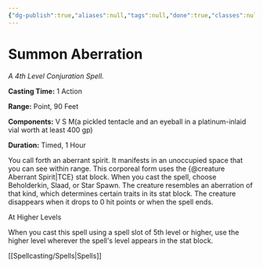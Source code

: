 ```yaml
---
{"dg-publish":true,"aliases":null,"tags":null,"done":true,"classes":null,"spellLevel":4,"school":"Conjuration","source":"TCE","permalink":"/spells/summon-aberration/","dgHomeLink":false,"dgPassFrontmatter":true}
---
```


# Summon Aberration
*A 4th Level Conjuration Spell.*

**Casting Time:** 1 Action

**Range:** Point, 90 Feet

**Components:** V S M(a pickled tentacle and an eyeball in a platinum-inlaid vial worth at least 400 gp)

**Duration:** Timed, 1 Hour

You call forth an aberrant spirit. It manifests in an unoccupied space that you can see within range. This corporeal form uses the {@creature Aberrant Spirit|TCE} stat block. When you cast the spell, choose Beholderkin, Slaad, or Star Spawn. The creature resembles an aberration of that kind, which determines certain traits in its stat block. The creature disappears when it drops to 0 hit points or when the spell ends.

At Higher Levels

When you cast this spell using a spell slot of 5th level or higher, use the higher level wherever the spell's level appears in the stat block.

[[Spellcasting/Spells|Spells]]
